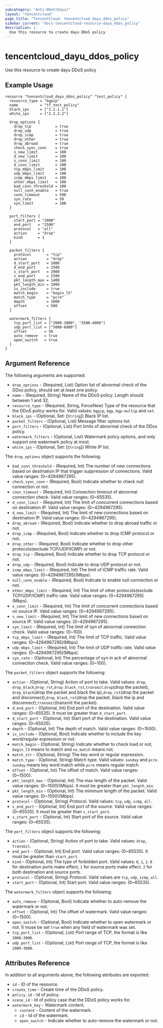 ```yaml
---
subcategory: "Anti-DDoS(Dayu)"
layout: "tencentcloud"
page_title: "TencentCloud: tencentcloud_dayu_ddos_policy"
sidebar_current: "docs-tencentcloud-resource-dayu_ddos_policy"
description: |-
  Use this resource to create dayu DDoS policy
---
```


# tencentcloud_dayu_ddos_policy

Use this resource to create dayu DDoS policy

## Example Usage

```hcl
resource "tencentcloud_dayu_ddos_policy" "test_policy" {
  resource_type = "bgpip"
  name          = "tf_test_policy"
  black_ips     = ["1.1.1.1"]
  white_ips     = ["2.2.2.2"]

  drop_options {
    drop_tcp           = true
    drop_udp           = true
    drop_icmp          = true
    drop_other         = true
    drop_abroad        = true
    check_sync_conn    = true
    s_new_limit        = 100
    d_new_limit        = 100
    s_conn_limit       = 100
    d_conn_limit       = 100
    tcp_mbps_limit     = 100
    udp_mbps_limit     = 100
    icmp_mbps_limit    = 100
    other_mbps_limit   = 100
    bad_conn_threshold = 100
    null_conn_enable   = true
    conn_timeout       = 500
    syn_rate           = 50
    syn_limit          = 100
  }

  port_filters {
    start_port = "2000"
    end_port   = "2500"
    protocol   = "all"
    action     = "drop"
    kind       = 1
  }

  packet_filters {
    protocol       = "tcp"
    action         = "drop"
    d_start_port   = 1000
    d_end_port     = 1500
    s_start_port   = 2000
    s_end_port     = 2500
    pkt_length_max = 1400
    pkt_length_min = 1000
    is_include     = true
    match_begin    = "begin_l5"
    match_type     = "pcre"
    depth          = 1000
    offset         = 500
  }

  watermark_filters {
    tcp_port_list = ["2000-3000", "3500-4000"]
    udp_port_list = ["5000-6000"]
    offset        = 50
    auto_remove   = true
    open_switch   = true
  }
}
```

## Argument Reference

The following arguments are supported:

* `drop_options` - (Required, List) Option list of abnormal check of the DDos policy, should set at least one policy.
* `name` - (Required, String) Name of the DDoS policy. Length should between 1 and 32.
* `resource_type` - (Required, String, ForceNew) Type of the resource that the DDoS policy works for. Valid values: `bgpip`, `bgp`, `bgp-multip` and `net`.
* `black_ips` - (Optional, Set: [`String`]) Black IP list.
* `packet_filters` - (Optional, List) Message filter options list.
* `port_filters` - (Optional, List) Port limits of abnormal check of the DDos policy.
* `watermark_filters` - (Optional, List) Watermark policy options, and only support one watermark policy at most.
* `white_ips` - (Optional, Set: [`String`]) White IP list.

The `drop_options` object supports the following:

* `bad_conn_threshold` - (Required, Int) The number of new connections based on destination IP that trigger suppression of connections. Valid value ranges: (0~4294967295).
* `check_sync_conn` - (Required, Bool) Indicate whether to check null connection or not.
* `conn_timeout` - (Required, Int) Connection timeout of abnormal connection check. Valid value ranges: (0~65535).
* `d_conn_limit` - (Required, Int) The limit of concurrent connections based on destination IP. Valid value ranges: (0~4294967295).
* `d_new_limit` - (Required, Int) The limit of new connections based on destination IP. Valid value ranges: (0~4294967295).
* `drop_abroad` - (Required, Bool) Indicate whether to drop abroad traffic or not.
* `drop_icmp` - (Required, Bool) Indicate whether to drop ICMP protocol or not.
* `drop_other` - (Required, Bool) Indicate whether to drop other protocols(exclude TCP/UDP/ICMP) or not.
* `drop_tcp` - (Required, Bool) Indicate whether to drop TCP protocol or not.
* `drop_udp` - (Required, Bool) Indicate to drop UDP protocol or not.
* `icmp_mbps_limit` - (Required, Int) The limit of ICMP traffic rate. Valid value ranges: (0~4294967295)(Mbps).
* `null_conn_enable` - (Required, Bool) Indicate to enable null connection or not.
* `other_mbps_limit` - (Required, Int) The limit of other protocols(exclude TCP/UDP/ICMP) traffic rate. Valid value ranges: (0~4294967295)(Mbps).
* `s_conn_limit` - (Required, Int) The limit of concurrent connections based on source IP. Valid value ranges: (0~4294967295).
* `s_new_limit` - (Required, Int) The limit of new connections based on source IP. Valid value ranges: (0~4294967295).
* `syn_limit` - (Required, Int) The limit of syn of abnormal connection check. Valid value ranges: (0~100).
* `tcp_mbps_limit` - (Required, Int) The limit of TCP traffic. Valid value ranges: (0~4294967295)(Mbps).
* `udp_mbps_limit` - (Required, Int) The limit of UDP traffic rate. Valid value ranges: (0~4294967295)(Mbps).
* `syn_rate` - (Optional, Int) The percentage of syn in ack of abnormal connection check. Valid value ranges: (0~100).

The `packet_filters` object supports the following:

* `action` - (Optional, String) Action of port to take. Valid values: `drop`, `drop_black`,`drop_rst`,`drop_black_rst`,`transmit`.`drop`(drop the packet), `drop_black`(drop the packet and black the ip),`drop_rst`(drop the packet and disconnect),`drop_black_rst`(drop the packet, black the ip and disconnect),`transmit`(transmit the packet).
* `d_end_port` - (Optional, Int) End port of the destination. Valid value ranges: (0~65535). It must be greater than `d_start_port`.
* `d_start_port` - (Optional, Int) Start port of the destination. Valid value ranges: (0~65535).
* `depth` - (Optional, Int) The depth of match. Valid value ranges: (0~1500).
* `is_include` - (Optional, Bool) Indicate whether to include the key word/regular expression or not.
* `match_begin` - (Optional, String) Indicate whether to check load or not, `begin_l5` means to match and `no_match` means not.
* `match_str` - (Optional, String) The key word or regular expression.
* `match_type` - (Optional, String) Match type. Valid values: `sunday` and `pcre`. `sunday` means key word match while `pcre` means regular match.
* `offset` - (Optional, Int) The offset of match. Valid value ranges: (0~1500).
* `pkt_length_max` - (Optional, Int) The max length of the packet. Valid value ranges: (0~1500)(Mbps). It must be greater than `pkt_length_min`.
* `pkt_length_min` - (Optional, Int) The minimum length of the packet. Valid value ranges: (0~1500)(Mbps).
* `protocol` - (Optional, String) Protocol. Valid values: `tcp`, `udp`, `icmp`, `all`.
* `s_end_port` - (Optional, Int) End port of the source. Valid value ranges: (0~65535). It must be greater than `s_start_port`.
* `s_start_port` - (Optional, Int) Start port of the source. Valid value ranges: (0~65535).

The `port_filters` object supports the following:

* `action` - (Optional, String) Action of port to take. Valid values: `drop`, `transmit`.
* `end_port` - (Optional, Int) End port. Valid value ranges: (0~65535). It must be greater than `start_port`.
* `kind` - (Optional, Int) The type of forbidden port. Valid values: `0`, `1`, `2`. `0` for destination ports make effect, `1` for source ports make effect. `2` for both destination and source ports.
* `protocol` - (Optional, String) Protocol. Valid values are `tcp`, `udp`, `icmp`, `all`.
* `start_port` - (Optional, Int) Start port. Valid value ranges: (0~65535).

The `watermark_filters` object supports the following:

* `auto_remove` - (Optional, Bool) Indicate whether to auto-remove the watermark or not.
* `offset` - (Optional, Int) The offset of watermark. Valid value ranges: (0~1500).
* `open_switch` - (Optional, Bool) Indicate whether to open watermark or not. It muse be set `true` when any field of watermark was set.
* `tcp_port_list` - (Optional, List) Port range of TCP, the format is like `2000-3000`.
* `udp_port_list` - (Optional, List) Port range of TCP, the format is like `2000-3000`.

## Attributes Reference

In addition to all arguments above, the following attributes are exported:

* `id` - ID of the resource.
* `create_time` - Create time of the DDoS policy.
* `policy_id` - Id of policy.
* `scene_id` - Id of policy case that the DDoS policy works for.
* `watermark_key` - Watermark content.
  * `content` - Content of the watermark.
  * `id` - Id of the watermark.
  * `open_switch` - Indicate whether to auto-remove the watermark or not.


